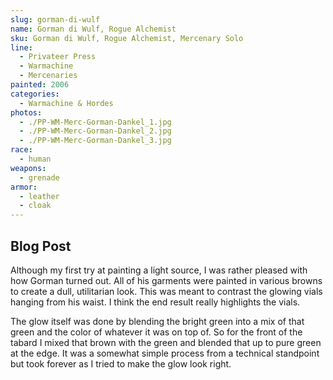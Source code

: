 ```yaml
---
slug: gorman-di-wulf
name: Gorman di Wulf, Rogue Alchemist
sku: Gorman di Wulf, Rogue Alchemist, Mercenary Solo
line:
  - Privateer Press
  - Warmachine
  - Mercenaries
painted: 2006
categories:
  - Warmachine & Hordes
photos:
  - ./PP-WM-Merc-Gorman-Dankel_1.jpg
  - ./PP-WM-Merc-Gorman-Dankel_2.jpg
  - ./PP-WM-Merc-Gorman-Dankel_3.jpg
race:
  - human
weapons:
  - grenade
armor:
  - leather
  - cloak
---
```


## Blog Post

Although my first try at painting a light source, I was rather pleased with how Gorman turned out. All of his garments were painted in various browns to create a dull, utilitarian look. This was meant to contrast the glowing vials hanging from his waist. I think the end result really highlights the vials.

The glow itself was done by blending the bright green into a mix of that green and the color of whatever it was on top of. So for the front of the tabard I mixed that brown with the green and blended that up to pure green at the edge. It was a somewhat simple process from a technical standpoint but took forever as I tried to make the glow look right.
